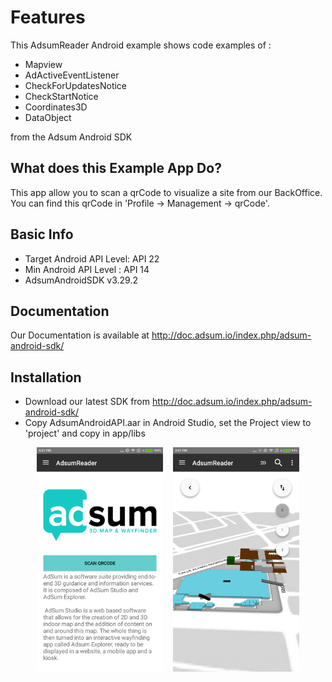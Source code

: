 
# Features 

This AdsumReader Android example shows code examples of :

- Mapview
- AdActiveEventListener
- CheckForUpdatesNotice
- CheckStartNotice
- Coordinates3D
- DataObject

from the Adsum Android SDK

## What does this Example App Do?

This app allow you to scan a qrCode to visualize a site from our BackOffice.
You can find this qrCode in 'Profile -> Management -> qrCode'.

## Basic Info

- Target Android API Level: API 22
- Min Android API Level : API 14
- AdsumAndroidSDK v3.29.2

## Documentation

Our Documentation is available at http://doc.adsum.io/index.php/adsum-android-sdk/

## Installation

* Download our latest SDK from http://doc.adsum.io/index.php/adsum-android-sdk/
* Copy AdsumAndroidAPI.aar in Android Studio, set the Project view to 'project' and copy in app/libs

<div align="center">
        <img width="40%" src="/ScreenshotAdsumReader.png" alt="Scan Screen" title="Scan Screen"</img>
        <img height=0 width="8px">
        <img width="40%" src="/siteScreenshot.png" alt="Site Screenshot" title="Site Screenshot"</img>
</div>


